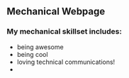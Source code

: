 ## Mechanical Webpage
### My mechanical skillset includes: 
- being awesome
- being cool
- loving technical communications!
- 
